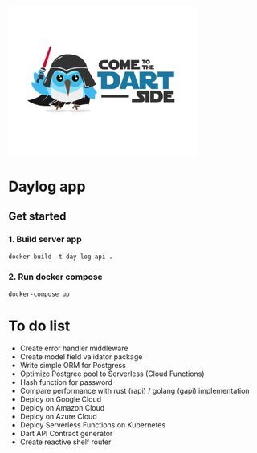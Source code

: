 <img src="https://github.com/kevmoo/dart_side/blob/master/Dash%20Dart%20White.jpg?raw=true" height="300">


# Daylog app
##  Get started

### 1. Build server app

```
docker build -t day-log-api .
```

### 2. Run docker compose 

```
docker-compose up 
```

# To do list
- Create error handler middleware
- Create model field validator package
- Write simple ORM for Postgress
- Optimize Postgree pool to Serverless (Cloud Functions)
- Hash function for password
- Compare performance with rust (rapi) / golang (gapi) implementation
- Deploy on Google Cloud
- Deploy on Amazon Cloud
- Deploy on Azure Cloud
- Deploy Serverless Functions on Kubernetes
- Dart API Contract generator
- Create reactive shelf router
